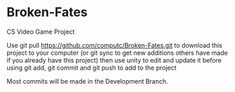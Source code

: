 # Broken-Fates
CS Video Game Project

Use git pull https://github.com/computc/Broken-Fates.git to download this project to your computer (or git sync to get new additions others have made if you already have this project) then use unity to edit and update it before using git add, git commit and git push to add to the project

Most commits will be made in the Development Branch.
